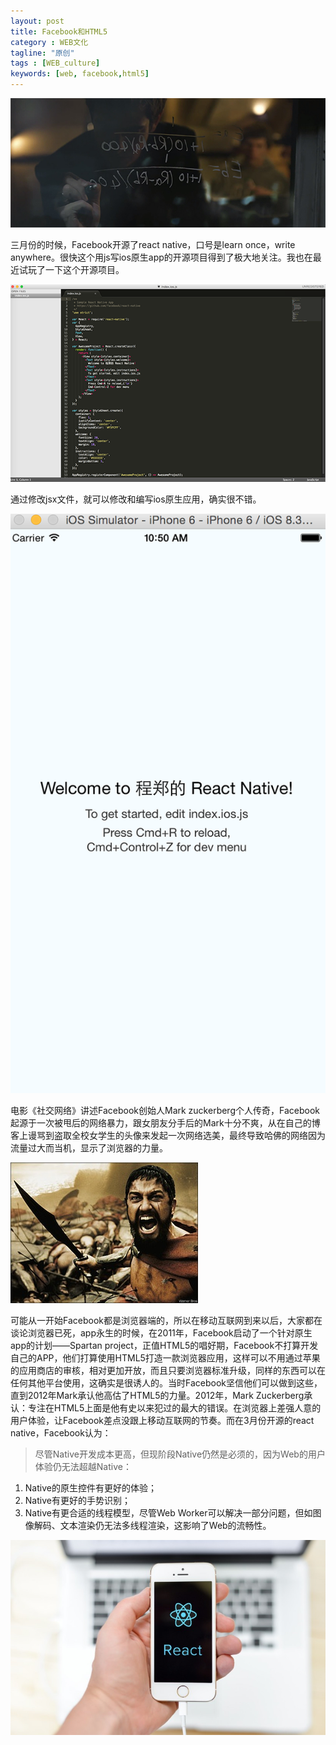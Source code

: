 ```yaml
---
layout: post
title: Facebook和HTML5
category : WEB文化
tagline: "原创"
tags : [WEB_culture]
keywords: [web, facebook,html5]
---
```

![fb](../assets/images/posts/150504/fb.jpg)

三月份的时候，Facebook开源了react native，口号是learn once，write anywhere。很快这个用js写ios原生app的开源项目得到了极大地关注。我也在最近试玩了一下这个开源项目。

![sublime](../assets/images/posts/150504/sublime.png)

通过修改jsx文件，就可以修改和编写ios原生应用，确实很不错。

![iphone](../assets/images/posts/150504/iphone.png)

电影《社交网络》讲述Facebook创始人Mark zuckerberg个人传奇，Facebook起源于一次被甩后的网络暴力，跟女朋友分手后的Mark十分不爽，从在自己的博客上谩骂到盗取全校女学生的头像来发起一次网络选美，最终导致哈佛的网络因为流量过大而当机，显示了浏览器的力量。

![spartan](../assets/images/posts/150504/spartan.jpg)

可能从一开始Facebook都是浏览器端的，所以在移动互联网到来以后，大家都在谈论浏览器已死，app永生的时候，在2011年，Facebook启动了一个针对原生app的计划——Spartan project，正值HTML5的唱好期，Facebook不打算开发自己的APP，他们打算使用HTML5打造一款浏览器应用，这样可以不用通过苹果的应用商店的审核，相对更加开放，而且只要浏览器标准升级，同样的东西可以在任何其他平台使用，这确实是很诱人的。当时Facebook坚信他们可以做到这些，直到2012年Mark承认他高估了HTML5的力量。2012年，Mark Zuckerberg承认：专注在HTML5上面是他有史以来犯过的最大的错误。在浏览器上差强人意的用户体验，让Facebook差点没跟上移动互联网的节奏。而在3月份开源的react native，Facebook认为：

>尽管Native开发成本更高，但现阶段Native仍然是必须的，因为Web的用户体验仍无法超越Native：

1. Native的原生控件有更好的体验；
2. Native有更好的手势识别；
3. Native有更合适的线程模型，尽管Web Worker可以解决一部分问题，但如图像解码、文本渲染仍无法多线程渲染，这影响了Web的流畅性。

![rn](../assets/images/posts/150504/rn.jpg)



